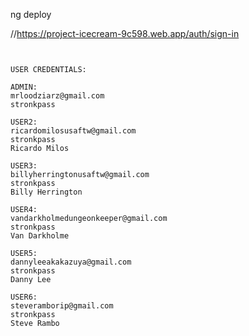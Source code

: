 ng deploy

//https://project-icecream-9c598.web.app/auth/sign-in

~~~~~~~~~~~~~~~~~~~~~~~~~~~~~~~~~~~~~~~~


USER CREDENTIALS:

ADMIN:
mrloodziarz@gmail.com
stronkpass

USER2:
ricardomilosusaftw@gmail.com
stronkpass
Ricardo Milos

USER3:
billyherringtonusaftw@gmail.com
stronkpass
Billy Herrington

USER4:
vandarkholmedungeonkeeper@gmail.com
stronkpass
Van Darkholme

USER5:
dannyleeakakazuya@gmail.com
stronkpass
Danny Lee

USER6: 
steveramborip@gmail.com
stronkpass
Steve Rambo






